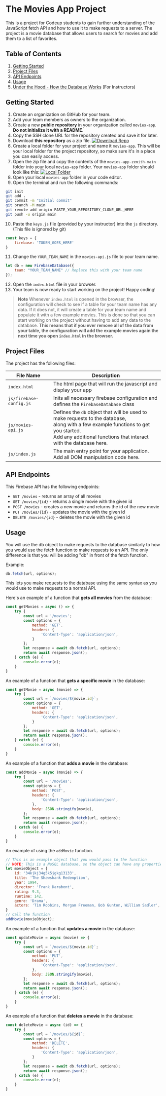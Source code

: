 # The Movies App Project

This is a project for Codeup students to gain further understanding of the JavaScript fetch API and how to use it to make requests to a server. The project is a movie database that allows users to search for movies and add them to a list of favorites.

## Table of Contents  
1. [Getting Started](#getting-started)
2. [Project Files](#project-files)
3. [API Endpoints](#firebase-endpoints)
4. [Usage](#usage)
5. [Under the Hood - How the Database Works](/READMORE.md) (For Instructors)


## Getting Started

1. Create an organization on GitHub for your team.
2. Add your team members as owners to the organization.
3. Create a new **public repository** in your organization called `movies-app`. **Do not initialize it with a README**.
4. Copy the SSH clone URL for the repository created and save it for later.
5. Download **this repository** as a zip file.
[![Download Repo](images/download-repo.png)](images/download-repo.png)
6. Create a local folder for your project and name it `movies-app`. This will be your local folder for the project repository, so make sure it's in a place you can easily access.
7. Open the zip file and copy the contents of the `movies-app-zenith-main` folder into your local `movies-app` folder. Your `movies-app` folder should look like this:
[![Local Folder](images/local-folder.png)](images/local-folder.png)
8. Open your local `movies-app` folder in your code editor.
9. Open the terminal and run the following commands:
```bash
git init
git add .
git commit -m "Initial commit"
git branch -M main
git remote add origin PASTE_YOUR_REPOSITORY_CLONE_URL_HERE
git push -u origin main
```
10. Paste the `keys.js` file (provided by your instructor) into the `js` directory. (This file is ignored by git)
```js
const keys = {
    firebase: 'TOKEN_GOES_HERE'
}
```
11. Change the `YOUR_TEAM_NAME` in the `movies-api.js` file to your team name.
```js 
let db = new FirebaseDatabase({
    team: "YOUR_TEAM_NAME" // Replace this with your team name
});
```
12. Open the `index.html` file in your browser.
13. Your team is now ready to start working on the project! Happy coding!

> **Note**
> Whenever `index.html` is opened in the browser, the configuration will check to see if a table for your team name has any data. If it does not, it will create a table for your team name and populate it with a few example movies. This is done so that you can start working on the project without having to add any data to the database. **This means that if you ever remove all of the data from your table, the configuration will add the example movies again the next time you open `index.html` in the browser.**

## Project Files

The project has the following files:

| File Name | Description |
| --- | --- |
| `index.html` | The html page that will run the javascript and display your app |
| `js/firebase-config.js` | Inits all necessary firebase configuration and defines the `FirebaseDatabase` class |
| `js/movies-api.js` | Defines the `db` object that will be used to make requests to the database, <br>along with a few example functions to get you started. <br>Add any additional functions that interact with the database here.  |
| `js/index.js` | The main entry point for your application. Add all DOM manipulation code here. |
## API Endpoints

This Firebase API has the following endpoints:

- `GET /movies` - returns an array of all movies
- `GET /movies/{id}` - returns a single movie with the given id
- `POST /movies` - creates a new movie and returns the id of the new movie
- `PUT /movies/{id}` - updates the movie with the given id
- `DELETE /movies/{id}` - deletes the movie with the given id
## Usage

You will use the db object to make requests to the database similarly to how you would use the fetch function to make requests to an API. The only difference is that you will be adding "db" in front of the fetch function.

Example:
```js
db.fetch(url, options);
```

This lets you make requests to the database using the same syntax as you would use to make requests to a normal API. 

Here's an example of a function that **gets all movies** from the database:
```js
const getMovies = async () => {
    try {
        const url = '/movies';
        const options = {
            method: 'GET',
            headers: {
                'Content-Type': 'application/json',
            }
        };
        let response = await db.fetch(url, options);
        return await response.json();
    } catch (e) {
        console.error(e);
    }
}
```
An example of a function that **gets a specific movie** in the database:
```js
const getMovie = async (movie) => {
    try {
        const url = `/movies/${movie.id}`;
        const options = {
            method: 'GET',
            headers: {
                'Content-Type': 'application/json',
            }
        };
        let response = await db.fetch(url, options);
        return await response.json();
    } catch (e) {
        console.error(e);
    }
}
```
An example of a function that **adds a movie** in the database:
```js
const addMovie = async (movie) => {
    try {
        const url = '/movies';
        const options = {
            method: 'POST',
            headers: {
                'Content-Type': 'application/json',
            },
            body: JSON.stringify(movie),
        };
        let response = await db.fetch(url, options);
        return await response.json();
    } catch (e) {
        console.error(e);
    }
}
```
An example of using the `addMovie` function.
```js
// This is an example object that you would pass to the function
// NOTE: This is a NoSQL database, so the object can have any properties you want
let movieObject = {   
    id: '34kjkj34g5k5jgkg13133',
    title: 'The Shawshank Redemption',
    year: 1994,
    director: 'Frank Darabont',
    rating: 9.3,
    runtime: 142,
    genre: 'Drama',
    actors: 'Tim Robbins, Morgan Freeman, Bob Gunton, William Sadler',
}
// Call the function
addMovie(movieObject);
```
An example of a function that **updates a movie** in the database:
```js
const updateMovie = async (movie) => {
    try {
        const url = `/movies/${movie.id}`;
        const options = {
            method: 'PUT',
            headers: {
                'Content-Type': 'application/json',
            },
            body: JSON.stringify(movie),
        };
        let response = await db.fetch(url, options);
        return await response.json();
    } catch (e) {
        console.error(e);
    }
}
```
An example of a function that **deletes a movie** in the database:
```js
const deleteMovie = async (id) => {
    try {
        const url = `/movies/${id}`;
        const options = {
            method: 'DELETE',
            headers: {
                'Content-Type': 'application/json',
            }
        };
        let response = await db.fetch(url, options);
        return await response.json();
    } catch (e) {
        console.error(e);
    }
}
```
